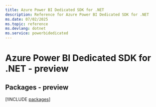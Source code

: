 ```yaml
---
title: Azure Power BI Dedicated SDK for .NET
description: Reference for Azure Power BI Dedicated SDK for .NET
ms.date: 07/02/2025
ms.topic: reference
ms.devlang: dotnet
ms.service: powerbidedicated
---
```

# Azure Power BI Dedicated SDK for .NET - preview
## Packages - preview
[!INCLUDE [packages](power-bi-dedicated-index.md)]